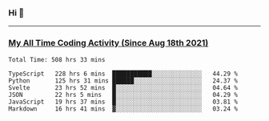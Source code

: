 ### Hi 🙂

---

### <a href="https://wakatime.com/@Eroxl">My All Time Coding Activity (Since Aug 18th 2021)</a>
<!--START_SECTION:waka-->

```text
Total Time: 508 hrs 33 mins

TypeScript   228 hrs 6 mins  ███████████░░░░░░░░░░░░░░   44.29 %
Python       125 hrs 31 mins ██████░░░░░░░░░░░░░░░░░░░   24.37 %
Svelte       23 hrs 52 mins  █░░░░░░░░░░░░░░░░░░░░░░░░   04.64 %
JSON         22 hrs 5 mins   █░░░░░░░░░░░░░░░░░░░░░░░░   04.29 %
JavaScript   19 hrs 37 mins  █░░░░░░░░░░░░░░░░░░░░░░░░   03.81 %
Markdown     16 hrs 41 mins  ▓░░░░░░░░░░░░░░░░░░░░░░░░   03.24 %
```

<!--END_SECTION:waka-->
